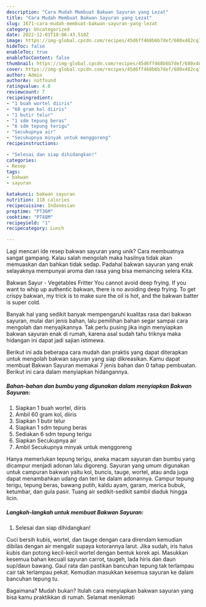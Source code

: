 ```yaml
---
description: "Cara Mudah Membuat Bakwan Sayuran yang Lezat"
title: "Cara Mudah Membuat Bakwan Sayuran yang Lezat"
slug: 1671-cara-mudah-membuat-bakwan-sayuran-yang-lezat
category: Uncategorized
date: 2022-12-01T18:06:43.510Z
image: https://img-global.cpcdn.com/recipes/45d6ff468b6b7def/680x482cq70/bakwan-sayuran-foto-resep-utama.jpg
hideToc: false
enableToc: true
enableTocContent: false
thumbnail: https://img-global.cpcdn.com/recipes/45d6ff468b6b7def/680x482cq70/bakwan-sayuran-foto-resep-utama.jpg
cover: https://img-global.cpcdn.com/recipes/45d6ff468b6b7def/680x482cq70/bakwan-sayuran-foto-resep-utama.jpg
author: Admin
authorAv: notfound
ratingvalue: 4.8
reviewcount: 7
recipeingredient:
- "1 buah wortel diiris"
- "60 gram kol diiris"
- "1 butir telur"
- "1 sdm tepung beras"
- "6 sdm tepung terigu"
- "Secukupnya air"
- "Secukupnya minyak untuk menggoreng"
recipeinstructions:

- "Selesai dan siap dihidangkan!"
categories:
- Resep
tags:
- bakwan
- sayuran

katakunci: bakwan sayuran 
nutrition: 118 calories
recipecuisine: Indonesian
preptime: "PT36M"
cooktime: "PT48M"
recipeyield: "1"
recipecategory: Lunch

---
```





Lagi mencari ide resep bakwan sayuran yang unik? Cara membuatnya sangat gampang. Kalau salah mengolah maka hasilnya tidak akan memuaskan dan bahkan tidak sedap. Padahal bakwan sayuran yang enak selayaknya mempunyai aroma dan rasa yang bisa memancing selera Kita.





Bakwan Sayur - Vegetables Fritter You cannot avoid deep frying. If you want to whip up authentic bakwan, there is no avoiding deep frying. To get crispy bakwan, my trick is to make sure the oil is hot, and the bakwan batter is super cold.

Banyak hal yang sedikit banyak mempengaruhi kualitas rasa dari bakwan sayuran, mulai dari jenis bahan, lalu pemilihan bahan segar sampai cara mengolah dan menyajikannya. Tak perlu pusing jika ingin menyiapkan bakwan sayuran enak di rumah, karena asal sudah tahu triknya maka hidangan ini dapat jadi sajian istimewa.






Berikut ini ada beberapa cara mudah dan praktis yang dapat diterapkan untuk mengolah bakwan sayuran yang siap dikreasikan. Kamu dapat membuat Bakwan Sayuran memakai 7 jenis bahan dan 0 tahap pembuatan. Berikut ini cara dalam menyiapkan hidangannya.

<!--inarticleads1-->

##### Bahan-bahan dan bumbu yang digunakan dalam menyiapkan Bakwan Sayuran:

1. Siapkan 1 buah wortel, diiris
1. Ambil 60 gram kol, diiris
1. Siapkan 1 butir telur
1. Siapkan 1 sdm tepung beras
1. Sediakan 6 sdm tepung terigu
1. Siapkan Secukupnya air
1. Ambil Secukupnya minyak untuk menggoreng


Hanya memerlukan tepung terigu, aneka macam sayuran dan bumbu yang dicampur menjadi adonan lalu digoreng. Sayuran yang umum digunakan untuk campuran bakwan yaitu kol, buncis, tauge, wortel, atau anda juga dapat menambahkan udang dan teri ke dalam adonannya. Campur tepung terigu, tepung beras, bawang putih, kaldu ayam, garam, merica bubuk, ketumbar, dan gula pasir. Tuang air sedikit-sedikit sambil diaduk hingga licin. 

<!--inarticleads2-->

##### Langkah-langkah untuk membuat Bakwan Sayuran:


1. Selesai dan siap dihidangkan!

Cuci bersih kubis, wortel, dan tauge dengan cara direndam kemudian dibilas dengan air mengalir supaya kotorannya larut. Jika sudah, iris halus kubis dan potong kecil-kecil wortel dengan bentuk korek api. Masukkan kesemua bahan kecuali sayuran carrot, taugeh, lada hiris dan daun sup/daun bawang. Gaul rata dan pastikan bancuhan tepung tak terlampau cair tak terlampau pekat. Kemudian masukkan kesemua sayuran ke dalam bancuhan tepung tu. 

Bagaimana? Mudah bukan? Itulah cara menyiapkan bakwan sayuran yang bisa kamu praktikkan di rumah. Selamat menikmati
